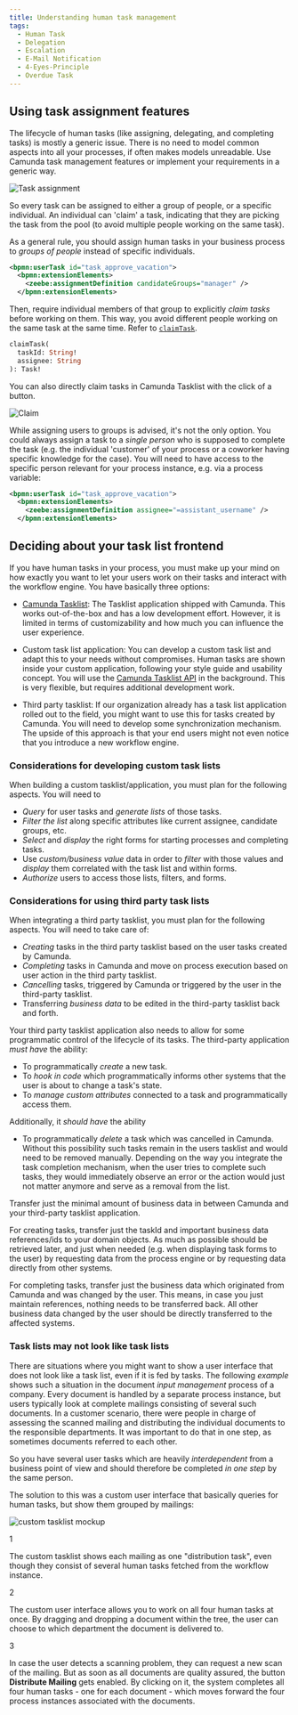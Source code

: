 ```yaml
---
title: Understanding human task management
tags:
  - Human Task
  - Delegation
  - Escalation
  - E-Mail Notification
  - 4-Eyes-Principle
  - Overdue Task
---
```


## Using task assignment features

The lifecycle of human tasks (like assigning, delegating, and completing tasks) is mostly a generic issue. There is no need to model common aspects into all your processes, if often makes models unreadable. Use Camunda task management features or implement your requirements in a generic way.

![Task assignment](understanding-human-tasks-management-assets/human-tasks.png)

So every task can be assigned to either a group of people, or a specific individual. An individual can 'claim' a task, indicating that they are picking the task from the pool (to avoid multiple people working on the same task).

As a general rule, you should assign human tasks in your business process to _groups of people_ instead of specific individuals.

```xml
<bpmn:userTask id="task_approve_vacation">
  <bpmn:extensionElements>
    <zeebe:assignmentDefinition candidateGroups="manager" />
  </bpmn:extensionElements>
```

Then, require individual members of that group to explicitly _claim tasks_ before working on them. This way, you avoid different people working on the same task at the same time. Refer to [`claimTask`](../../../apis-tools/tasklist-api/mutations/claim-task.mdx).

```graphql
claimTask(
  taskId: String!
  assignee: String
): Task!
```

You can also directly claim tasks in Camunda Tasklist with the click of a button.

![Claim](understanding-human-tasks-management-assets/claim.png)

While assigning users to groups is advised, it's not the only option. You could always assign a task to a _single person_ who is supposed to complete the task (e.g. the individual 'customer' of your process or a coworker having specific knowledge for the case). You will need to have access to the specific person relevant for your process instance, e.g. via a process variable:

```xml
<bpmn:userTask id="task_approve_vacation">
  <bpmn:extensionElements>
    <zeebe:assignmentDefinition assignee="=assistant_username" />
  </bpmn:extensionElements>
```

## Deciding about your task list frontend

If you have human tasks in your process, you must make up your mind on how exactly you want to let your users work on their tasks and interact with the workflow engine. You have basically three options:

- [Camunda Tasklist](/docs/components/tasklist/introduction-to-tasklist/): The Tasklist application shipped with Camunda. This works out-of-the-box and has a low development effort. However, it is limited in terms of customizability and how much you can influence the user experience.

- Custom task list application: You can develop a custom task list and adapt this to your needs without compromises. Human tasks are shown inside your custom application, following your style guide and usability concept. You will use the [Camunda Tasklist API](../../../apis-tools/tasklist-api/generated.md) in the background. This is very flexible, but requires additional development work.

- Third party tasklist: If our organization already has a task list application rolled out to the field, you might want to use this for tasks created by Camunda. You will need to develop some synchronization mechanism. The upside of this approach is that your end users might not even notice that you introduce a new workflow engine.

### Considerations for developing custom task lists

When building a custom tasklist/application, you must plan for the following aspects. You will need to

- _Query_ for user tasks and _generate lists_ of those tasks.
- _Filter the list_ along specific attributes like current assignee, candidate groups, etc.
- _Select_ and _display_ the right forms for starting processes and completing tasks.
- Use _custom/business value_ data in order to _filter_ with those values and _display_ them correlated with the task list and within forms.
- _Authorize_ users to access those lists, filters, and forms.

### Considerations for using third party task lists

When integrating a third party tasklist, you must plan for the following aspects. You will need to take care of:

- _Creating_ tasks in the third party tasklist based on the user tasks created by Camunda.
- _Completing_ tasks in Camunda and move on process execution based on user action in the third party tasklist.
- _Cancelling_ tasks, triggered by Camunda or triggered by the user in the third-party tasklist.
- Transferring _business data_ to be edited in the third-party tasklist back and forth.

Your third party tasklist application also needs to allow for some programmatic control of the lifecycle of its tasks. The third-party application _must have_ the ability:

- To programmatically _create_ a new task.
- To _hook in code_ which programmatically informs other systems that the user is about to change a task's state.
- To _manage custom attributes_ connected to a task and programmatically access them.

Additionally, it _should have_ the ability

- To programmatically _delete_ a task which was cancelled in Camunda. Without this possibility such tasks remain in the users tasklist and would need to be removed manually. Depending on the way you integrate the task completion mechanism, when the user tries to complete such tasks, they would immediately observe an error or the action would just not matter anymore and serve as a removal from the list.

Transfer just the minimal amount of business data in between Camunda and your third-party tasklist application.

For creating tasks, transfer just the taskId and important business data references/ids to your domain objects. As much as possible should be retrieved later, and just when needed (e.g. when displaying task forms to the user) by requesting data from the process engine or by requesting data directly from other systems.

For completing tasks, transfer just the business data which originated from Camunda and was changed by the user. This means, in case you just maintain references, nothing needs to be transferred back. All other business data changed by the user should be directly transferred to the affected systems.

### Task lists may not look like task lists

There are situations where you might want to show a user interface that does not look like a task list, even if it is fed by tasks. The following _example_ shows such a situation in the document _input management_ process of a company. Every document is handled by a separate process instance, but users typically look at complete mailings consisting of several such documents. In a customer scenario, there were people in charge of assessing the scanned mailing and distributing the individual documents to the responsible departments. It was important to do that in one step, as sometimes documents referred to each other.

So you have several user tasks which are heavily _interdependent_ from a business point of view and should therefore be completed _in one step_ by the same person.

The solution to this was a custom user interface that basically queries for human tasks, but show them grouped by mailings:

![custom tasklist mockup](understanding-human-tasks-management-assets/tasklist-mockup.png)

<span className="callout">1</span>

The custom tasklist shows each mailing as one "distribution task", even though they consist of several human tasks fetched from the workflow instance.

<span className="callout">2</span>

The custom user interface allows you to work on all four human tasks at once. By dragging and dropping a document within the tree, the user can choose to which department the document is delivered to.

<span className="callout">3</span>

In case the user detects a scanning problem, they can request a new scan of the mailing. But as soon
as all documents are quality assured, the button **Distribute Mailing** gets enabled. By clicking on it, the system completes all four human tasks - one for each document - which moves forward the four process instances associated with the documents.
